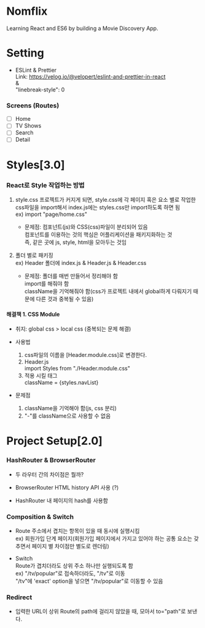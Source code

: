 # Nomflix

Learning React and ES6 by building a Movie Discovery App.

# Setting

- ESLint & Prettier  
  Link: https://velog.io/@velopert/eslint-and-prettier-in-react  
  &  
  "linebreak-style": 0

### Screens (Routes)

- [ ] Home
- [ ] TV Shows
- [ ] Search
- [ ] Detail

# Styles[3.0]

### React로 Style 작업하는 방법

1. style.css
   프로젝트가 커지게 되면, style.css에 각 페이지 혹은 요소 별로 작업한 css파일을 import해서 index.js에는 styles.css만 import하도록 하면 됨  
   ex) import "page/home.css"

   - 문제점: 컴포넌트(js)와 CSS(css)파일이 분리되어 있음  
     컴포넌트를 이용하는 것의 핵심은 어플리케이션을 패키지화하는 것  
     즉, 같은 곳에 js, style, html을 모아두는 것임

2. 폴더 별로 패키징  
   ex) Header 폴더에 index.js & Header.js & Header.css

   - 문제점: 폴더를 매번 만들어서 정리해야 함  
     import를 해줘야 함  
     className을 기억해줘야 함(css가 프로젝트 내에서 global하게 다뤄지기 때문에 다른 것과 중복될 수 있음)

#### 해결책 1. CSS Module

- 취지: global css > local css (중복되는 문제 해결)

- 사용법

  1. css파일의 이름을 [Header.module.css]로 변경한다.
  2. Header.js  
     import Styles from "./Header.module.css"
  3. 적용 시킬 태그  
     className = {styles.navList}

- 문제점

  1. className을 기억해야 함(js, css 분리)
  2. "-"를 className으로 사용할 수 없음

# Project Setup[2.0]

### HashRouter & BrowserRouter

- 두 라우터 간의 차이점은 뭘까?

- BrowserRouter
  HTML history API 사용 (?)

- HashRouter
  내 페이지의 hash를 사용함

### Composition & Switch

- Route 주소에서 겹치는 항목이 있을 때 동시에 실행시킴  
  ex) 회원가입 단계 페이지(회원가입 페이지에서 가지고 있어야 하는 공통 요소는 갖추면서 페이지 별 차이점만 별도로 렌더링)

- Switch  
  Route가 겹치더라도 상위 주소 하나만 실행되도록 함  
  ex) "/tv/popular"로 접속하더라도, "/tv"로 이동  
  "/tv"에 'exact' option을 넣으면 "/tv/popular"로 이동할 수 있음

### Redirect

- 입력한 URL이 상위 Route의 path에 걸리지 않았을 때, 모아서 to="path"로 보낸다.
